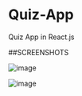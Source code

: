 # Quiz-App
Quiz App in React.js


##SCREENSHOTS

![image](https://github.com/itisaasim/Quiz-App/assets/111583166/2a58c893-bea6-4a25-b11b-1dacffe50a05)

![image](https://github.com/itisaasim/Quiz-App/assets/111583166/a4153f3a-741e-4213-b93d-e7510ec3d279)

